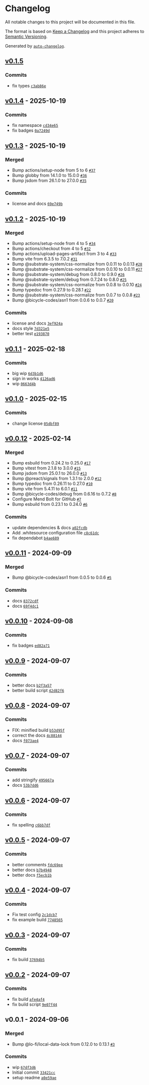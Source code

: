 # Changelog

All notable changes to this project will be documented in this file.

The format is based on [Keep a Changelog](https://keepachangelog.com/en/1.0.0/)
and this project adheres to [Semantic Versioning](https://semver.org/spec/v2.0.0.html).

Generated by [`auto-changelog`](https://github.com/CookPete/auto-changelog).

## [v0.1.5](https://github.com/bicycle-codes/webauthn-keys/compare/v0.1.4...v0.1.5)

### Commits

- fix types [`c3ab86e`](https://github.com/bicycle-codes/webauthn-keys/commit/c3ab86e1de9bfd06f489e14a41ef8e094ea09322)

## [v0.1.4](https://github.com/bicycle-codes/webauthn-keys/compare/v0.1.3...v0.1.4) - 2025-10-19

### Commits

- fix namespace [`cd34e65`](https://github.com/bicycle-codes/webauthn-keys/commit/cd34e65e37f6d1c11502a908fbf9799a31f038ae)
- fix badges [`0a7249d`](https://github.com/bicycle-codes/webauthn-keys/commit/0a7249d2f3860ea5c2c651ca5660a59f83465c4f)

## [v0.1.3](https://github.com/bicycle-codes/webauthn-keys/compare/v0.1.2...v0.1.3) - 2025-10-19

### Merged

- Bump actions/setup-node from 5 to 6 [`#37`](https://github.com/bicycle-codes/webauthn-keys/pull/37)
- Bump globby from 14.1.0 to 15.0.0 [`#36`](https://github.com/bicycle-codes/webauthn-keys/pull/36)
- Bump jsdom from 26.1.0 to 27.0.0 [`#35`](https://github.com/bicycle-codes/webauthn-keys/pull/35)

### Commits

- license and docs [`69e749b`](https://github.com/bicycle-codes/webauthn-keys/commit/69e749bb515c8ac31ea3ad0da6e6c5703fcaa046)

## [v0.1.2](https://github.com/bicycle-codes/webauthn-keys/compare/v0.1.1...v0.1.2) - 2025-10-19

### Merged

- Bump actions/setup-node from 4 to 5 [`#34`](https://github.com/bicycle-codes/webauthn-keys/pull/34)
- Bump actions/checkout from 4 to 5 [`#32`](https://github.com/bicycle-codes/webauthn-keys/pull/32)
- Bump actions/upload-pages-artifact from 3 to 4 [`#33`](https://github.com/bicycle-codes/webauthn-keys/pull/33)
- Bump vite from 6.3.5 to 7.0.2 [`#31`](https://github.com/bicycle-codes/webauthn-keys/pull/31)
- Bump @substrate-system/css-normalize from 0.0.11 to 0.0.13 [`#28`](https://github.com/bicycle-codes/webauthn-keys/pull/28)
- Bump @substrate-system/css-normalize from 0.0.10 to 0.0.11 [`#27`](https://github.com/bicycle-codes/webauthn-keys/pull/27)
- Bump @substrate-system/debug from 0.8.0 to 0.9.0 [`#26`](https://github.com/bicycle-codes/webauthn-keys/pull/26)
- Bump @substrate-system/debug from 0.7.24 to 0.8.0 [`#25`](https://github.com/bicycle-codes/webauthn-keys/pull/25)
- Bump @substrate-system/css-normalize from 0.0.8 to 0.0.10 [`#24`](https://github.com/bicycle-codes/webauthn-keys/pull/24)
- Bump typedoc from 0.27.9 to 0.28.1 [`#22`](https://github.com/bicycle-codes/webauthn-keys/pull/22)
- Bump @substrate-system/css-normalize from 0.0.7 to 0.0.8 [`#23`](https://github.com/bicycle-codes/webauthn-keys/pull/23)
- Bump @bicycle-codes/asn1 from 0.0.6 to 0.0.7 [`#20`](https://github.com/bicycle-codes/webauthn-keys/pull/20)

### Commits

- license and docs [`3ef924a`](https://github.com/bicycle-codes/webauthn-keys/commit/3ef924a5dd43b14a77b189c0adaceac31a8673c4)
- docs style [`7d321e5`](https://github.com/bicycle-codes/webauthn-keys/commit/7d321e52664c404fc1ca6f4ebf07def147a4b25a)
- better test [`e193870`](https://github.com/bicycle-codes/webauthn-keys/commit/e1938702f8dcfce02207fe60883891e596364e14)

## [v0.1.1](https://github.com/bicycle-codes/webauthn-keys/compare/v0.1.0...v0.1.1) - 2025-02-18

### Commits

- big wip [`6d3b1d6`](https://github.com/bicycle-codes/webauthn-keys/commit/6d3b1d61ff3b34ebf460c8506fb50e3b665b5f61)
- sign in works [`4126ad6`](https://github.com/bicycle-codes/webauthn-keys/commit/4126ad6e2ada221a3bf73456af266975a5a5dc26)
- wip [`0663d4b`](https://github.com/bicycle-codes/webauthn-keys/commit/0663d4b12c3889457f6eab829ec9ab1310afb29e)

## [v0.1.0](https://github.com/bicycle-codes/webauthn-keys/compare/v0.0.12...v0.1.0) - 2025-02-15

### Commits

- change license [`05dbf89`](https://github.com/bicycle-codes/webauthn-keys/commit/05dbf894c823ea97f89b63f552e008408f7aea73)

## [v0.0.12](https://github.com/bicycle-codes/webauthn-keys/compare/v0.0.11...v0.0.12) - 2025-02-14

### Merged

- Bump esbuild from 0.24.2 to 0.25.0 [`#17`](https://github.com/bicycle-codes/webauthn-keys/pull/17)
- Bump vitest from 2.1.8 to 3.0.0 [`#15`](https://github.com/bicycle-codes/webauthn-keys/pull/15)
- Bump jsdom from 25.0.1 to 26.0.0 [`#13`](https://github.com/bicycle-codes/webauthn-keys/pull/13)
- Bump @preact/signals from 1.3.1 to 2.0.0 [`#12`](https://github.com/bicycle-codes/webauthn-keys/pull/12)
- Bump typedoc from 0.26.11 to 0.27.0 [`#10`](https://github.com/bicycle-codes/webauthn-keys/pull/10)
- Bump vite from 5.4.11 to 6.0.1 [`#11`](https://github.com/bicycle-codes/webauthn-keys/pull/11)
- Bump @bicycle-codes/debug from 0.6.16 to 0.7.2 [`#8`](https://github.com/bicycle-codes/webauthn-keys/pull/8)
- Configure Mend Bolt for GitHub [`#7`](https://github.com/bicycle-codes/webauthn-keys/pull/7)
- Bump esbuild from 0.23.1 to 0.24.0 [`#6`](https://github.com/bicycle-codes/webauthn-keys/pull/6)

### Commits

- update dependencies & docs [`a02fcdb`](https://github.com/bicycle-codes/webauthn-keys/commit/a02fcdb6389d74794ed9cd9f94fb07e2f4607cfd)
- Add .whitesource configuration file [`c8c61dc`](https://github.com/bicycle-codes/webauthn-keys/commit/c8c61dc27b325d5fd15ee267e3eb64b13ec46085)
- fix dependabot [`b4ae689`](https://github.com/bicycle-codes/webauthn-keys/commit/b4ae6891127008c5f6dfadb1725c4e7e92085bd0)

## [v0.0.11](https://github.com/bicycle-codes/webauthn-keys/compare/v0.0.10...v0.0.11) - 2024-09-09

### Merged

- Bump @bicycle-codes/asn1 from 0.0.5 to 0.0.6 [`#5`](https://github.com/bicycle-codes/webauthn-keys/pull/5)

### Commits

- docs [`8372cdf`](https://github.com/bicycle-codes/webauthn-keys/commit/8372cdf2bc11e392ddd70980a6e00026294fc8c5)
- docs [`69f4dc1`](https://github.com/bicycle-codes/webauthn-keys/commit/69f4dc1d543c76eeae76dae29b08139d5662d4a4)

## [v0.0.10](https://github.com/bicycle-codes/webauthn-keys/compare/v0.0.9...v0.0.10) - 2024-09-08

### Commits

- fix badges [`ed82a71`](https://github.com/bicycle-codes/webauthn-keys/commit/ed82a71295022da20e1a17f128af2c6b5f3d6559)

## [v0.0.9](https://github.com/bicycle-codes/webauthn-keys/compare/v0.0.8...v0.0.9) - 2024-09-07

### Commits

- better docs [`b2f3a57`](https://github.com/bicycle-codes/webauthn-keys/commit/b2f3a57b7340c451e6137ffbad064749242959cb)
- better build script [`42d82f6`](https://github.com/bicycle-codes/webauthn-keys/commit/42d82f6e637f9d963aebf60129b17110ef5e29f7)

## [v0.0.8](https://github.com/bicycle-codes/webauthn-keys/compare/v0.0.7...v0.0.8) - 2024-09-07

### Commits

- FIX: minified build [`b53d95f`](https://github.com/bicycle-codes/webauthn-keys/commit/b53d95f2ea7b0531a74c854589b8a285d5732134)
- correct the docs [`4c88144`](https://github.com/bicycle-codes/webauthn-keys/commit/4c8814406c98b34656ee86ca15569bc2085f5f47)
- docs [`f073ae4`](https://github.com/bicycle-codes/webauthn-keys/commit/f073ae4bc5f9c1c716e43390dd12d50528d6feb4)

## [v0.0.7](https://github.com/bicycle-codes/webauthn-keys/compare/v0.0.6...v0.0.7) - 2024-09-07

### Commits

- add stringify [`495667a`](https://github.com/bicycle-codes/webauthn-keys/commit/495667a04a648ae55fb36816f845105d92c65c91)
- docs [`53b7dd6`](https://github.com/bicycle-codes/webauthn-keys/commit/53b7dd6fba30731b713f671fd898b120c291499b)

## [v0.0.6](https://github.com/bicycle-codes/webauthn-keys/compare/v0.0.5...v0.0.6) - 2024-09-07

### Commits

- fix spelling [`c6bb7df`](https://github.com/bicycle-codes/webauthn-keys/commit/c6bb7dfd4351bd550286874d6b2d7b195e60df42)

## [v0.0.5](https://github.com/bicycle-codes/webauthn-keys/compare/v0.0.4...v0.0.5) - 2024-09-07

### Commits

- better comments [`fdc69ee`](https://github.com/bicycle-codes/webauthn-keys/commit/fdc69ee2e5b2b4f6690769e3ab10338d4892ace4)
- better docs [`b7b4948`](https://github.com/bicycle-codes/webauthn-keys/commit/b7b49489832b2efc8b86a7d1377c208414074e48)
- better docs [`f5ecb1b`](https://github.com/bicycle-codes/webauthn-keys/commit/f5ecb1be7777a87d87af45dac870fbfd4ed5eb0b)

## [v0.0.4](https://github.com/bicycle-codes/webauthn-keys/compare/v0.0.3...v0.0.4) - 2024-09-07

### Commits

- Fix test config [`2c1dcb7`](https://github.com/bicycle-codes/webauthn-keys/commit/2c1dcb71e6a20f9c4cfa4444283227b9e11a62eb)
- fix example build [`7748565`](https://github.com/bicycle-codes/webauthn-keys/commit/77485654f587505b35facb59bd8a86e4e6d1da47)

## [v0.0.3](https://github.com/bicycle-codes/webauthn-keys/compare/v0.0.2...v0.0.3) - 2024-09-07

### Commits

- fix build [`37694b5`](https://github.com/bicycle-codes/webauthn-keys/commit/37694b592689162856675eacdc5810fca8335818)

## [v0.0.2](https://github.com/bicycle-codes/webauthn-keys/compare/v0.0.1...v0.0.2) - 2024-09-07

### Commits

- fix build [`afe4af4`](https://github.com/bicycle-codes/webauthn-keys/commit/afe4af4ddfe021b442af590ea29557069150ad8f)
- fix build script [`9e07f44`](https://github.com/bicycle-codes/webauthn-keys/commit/9e07f440977a500edfd36379e5d5e99783a1f401)

## v0.0.1 - 2024-09-06

### Merged

- Bump @lo-fi/local-data-lock from 0.12.0 to 0.13.1 [`#3`](https://github.com/bicycle-codes/webauthn-keys/pull/3)

### Commits

- wip [`67df3d6`](https://github.com/bicycle-codes/webauthn-keys/commit/67df3d678d49589be7e75a219771b670f55e1a2b)
- Initial commit [`33421cc`](https://github.com/bicycle-codes/webauthn-keys/commit/33421cc361164ef1a1566ce5ddb8be882c858d34)
- setup readme [`a0e59ae`](https://github.com/bicycle-codes/webauthn-keys/commit/a0e59ae6b51219225488a249f28d0f80dddf0052)
